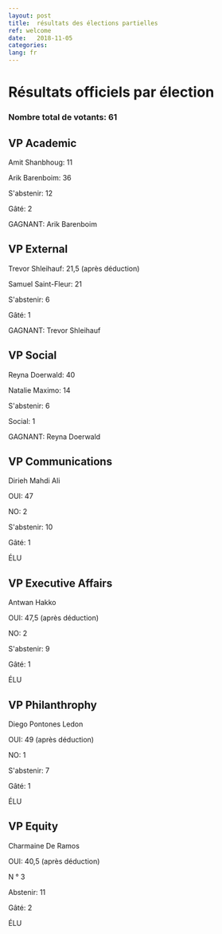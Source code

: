 ```yaml
---
layout: post
title:  résultats des élections partielles
ref: welcome
date:   2018-11-05
categories: 
lang: fr
---
```


# Résultats officiels par élection
### Nombre total de votants: 61

## VP Academic

Amit Shanbhoug: 11

Arik Barenboim: 36

S'abstenir: 12

Gâté: 2

GAGNANT: Arik Barenboim

## VP External

Trevor Shleihauf: 21,5 (après déduction)

Samuel Saint-Fleur: 21

S'abstenir: 6

Gâté: 1

GAGNANT: Trevor Shleihauf

## VP Social

Reyna Doerwald: 40

Natalie Maximo: 14

S'abstenir: 6

Social: 1

GAGNANT: Reyna Doerwald

## VP Communications

Dirieh Mahdi Ali

OUI: 47

NO: 2

S'abstenir: 10

Gâté: 1

ÉLU

## VP Executive Affairs

Antwan Hakko

OUI: 47,5 (après déduction)

NO: 2

S'abstenir: 9

Gâté: 1

ÉLU

## VP Philanthrophy

Diego Pontones Ledon

OUI: 49 (après déduction)

NO: 1

S'abstenir: 7

Gâté: 1

ÉLU

## VP Equity

Charmaine De Ramos

OUI: 40,5 (après déduction)

N ° 3

Abstenir: 11

Gâté: 2

ÉLU
